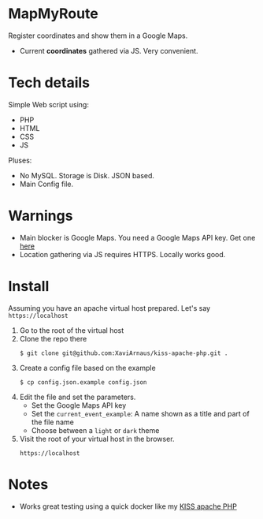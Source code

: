 # MapMyRoute
Register coordinates and show them in a Google Maps.

- Current **coordinates** gathered via JS. Very convenient.

# Tech details
Simple Web script using:
- PHP
- HTML
- CSS
- JS

Pluses:
- No MySQL. Storage is Disk. JSON based.
- Main Config file.

# Warnings

- Main blocker is Google Maps. You need a Google Maps API key. Get one [here](https://developers.google.com/maps/documentation/embed/get-api-key)
- Location gathering via JS requires HTTPS. Locally works good.

# Install

Assuming you have an apache virtual host prepared. Let's say `https://localhost`

1. Go to the root of the virtual host
1. Clone the repo there 
    ```
    $ git clone git@github.com:XaviArnaus/kiss-apache-php.git .
    ``` 
1. Create a config file based on the example
    ```
    $ cp config.json.example config.json
    ```
1. Edit the file and set the parameters.
    - Set the Google Maps API key
    - Set the `current_event_example`: A name shown as a title and part of the file name
    - Choose between a `light` or `dark` theme
1. Visit the root of your virtual host in the browser.
    ```
    https://localhost
    ``` 

# Notes

- Works great testing using a quick docker like my [KISS apache PHP](https://github.com/XaviArnaus/kiss-apache-php)
    
